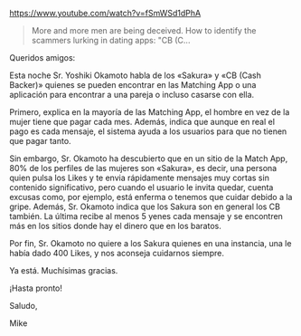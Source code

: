 https://www.youtube.com/watch?v=fSmWSd1dPhA

> More and more men are being deceived. How to identify the scammers lurking in dating apps: "CB (C...

Queridos amigos:

Esta noche Sr. Yoshiki Okamoto habla de los «Sakura» y «CB (Cash Backer)» quienes se pueden encontrar en las Matching App o una aplicación para encontrar a una pareja o incluso casarse con ella.

Primero, explica en la mayoría de las Matching App, el hombre en vez de la mujer tiene que pagar cada mes. Además, indica que aunque en real el pago es cada mensaje, el sistema ayuda a los usuarios para que no tienen que pagar tanto.

Sin embargo, Sr. Okamoto ha descubierto que en un sitio de la Match App, 80% de los perfiles de las mujeres son «Sakura», es decir, una persona quien pulsa los Likes y te envia rápidamente mensajes muy cortas sin contenido significativo, pero cuando el usuario le invita quedar, cuenta excusas como, por ejemplo, está enferma o tenemos que cuidar debido a la gripe. Además, Sr. Okamoto indica que los Sakura son en general los CB también. La última recibe al menos 5 yenes cada mensaje y se encontren más en los sitios donde hay el dinero que en los baratos.

Por fin, Sr. Okamoto no quiere a los Sakura quienes en una instancia, una le había dado 400 Likes, y nos aconseja cuidarnos siempre.

Ya está. Muchísimas gracias.

¡Hasta pronto!

Saludo,

Mike
